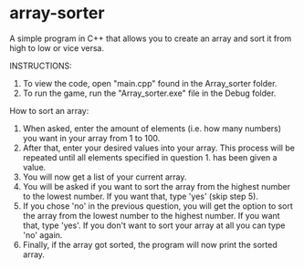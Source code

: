 # array-sorter
A simple program in C++ that allows you to create an array and sort it from high to low or vice versa.

INSTRUCTIONS:

1. To view the code, open "main.cpp" found in the Array_sorter folder.
2. To run the game, run the "Array_sorter.exe" file in the Debug folder.

How to sort an array:

1. When asked, enter the amount of elements (i.e. how many numbers) you want in your array from 1 to 100.
2. After that, enter your desired values into your array. This process will be repeated until all elements specified in question 1. has been given a value.
3. You will now get a list of your current array.
4. You will be asked if you want to sort the array from the highest number to the lowest number. If you want that, type 'yes' (skip step 5).
5. If you chose 'no' in the previous question, you will get the option to sort the array from the lowest number to the highest number. If you want that, type 'yes'. If you don't want to sort your array at all you can type 'no' again.
6. Finally, if the array got sorted, the program will now print the sorted array.
